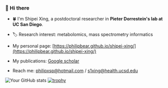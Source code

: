 ### 👋 Hi there
- :four_leaf_clover:  I'm Shipei Xing, a postdoctoral researcher in **Pieter Dorrestein's lab at UC San Diego**.

- :label:  Research interest: metabolomics, mass spectrometry informatics

- My personal page: [https://philipbear.github.io/shipei-xing/](https://philipbear.github.io/shipei-xing/)

- My publications: [Google scholar](https://scholar.google.ca/citations?user=en0zumcAAAAJ&hl=en)
 
- Reach me: philipxsp@hotmail.com  /  s1xing@health.ucsd.edu

![Your GitHub stats](https://github-readme-stats.vercel.app/api?username=Philipbear&show_icons=true&theme=buefy&rank_icon=github)
[![trophy](https://github-profile-trophy.vercel.app/?username=Philipbear&theme=onedark&rank=S,SS,SSS,A,AA,AAA,SECRET&no-frame=true&no-bg=true&column=6&margin-w=15&margin-h=15)](https://github.com/ryo-ma/github-profile-trophy)


<!--


- My homepage: [shipeixing.com](https://shipeixing.com)


:cn:
- 🔭 I’m currently working on ...
- 🌱 I’m currently learning ...
- 👯 I’m looking to collaborate on ...
- 🤔 I’m looking for help with ...
- 💬 Ask me about ...
- 📫 How to reach me: ...
- 😄 Pronouns: ...
- ⚡ Fun fact: ...
-->
